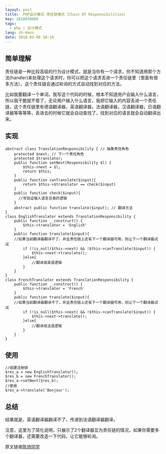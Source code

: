 ```yaml
---
layout: post
title:  PHP设计模式-责任链模式（Chain Of Responsibilities）
key: 2018030609
tags:
  - php | 设计模式
lang: zh-Hans
date: 2018-03-06 10:10
---
```


## 简单理解

责任链是一种比较高级的行为设计模式，就是当你有一个请求，你不知道用那个方法(handler)来处理这个请求时，你可以把这个请求丢进一个责任链里（里面有很多方法），这个责任链会通过轮询的方式自动找到对应的方法。

比如我要翻译一个单词，我写这个代码的时候，根本不知道用户会输入什么语言，所以我干脆就不管了，无论用户输入什么语言，我把它输入的内容丢进一个责任链，这个责任链里有德语翻译器，英语翻译器，法语翻译器，汉语翻译器，日语翻译器等等等等，丢进去的时候它就会自动查找了，找到对应的语言就会自动翻译出来。

## 实现

```$xslt
abstract class TranslationResponsibility { // 抽象责任角色
    protected $next; // 下一个责任角色
    protected $translator;
    public function setNext(Responsibility $l) {
        $this->next = $l;
        return $this;
    }
    public function canTranslate($input){
        return $this->$translator == check($input)
    }
    public function check($input){
      //写验证输入语言总类的逻辑
    }
    abstract public function translate($input); // 翻译方法
}
class EnglishTranslator extends TranslationResponsibility {
    public function __construct() {
        $this->translator = 'English'
    }
    public function translate($input){
    //如果当前翻译器翻译不了，并且责任链上还有下一个翻译器可用，则让下一个翻译器试试
        if (!is_null($this->next) && !$this->canTranslate($input)) {
            $this->next->translate();
        }else{
            //翻译成英语逻辑
        }
    }
}
class FrenchTranslator extends TranslationResponsibility {
    public function __construct() {
        $this->translator = 'French'
    }
    public function translate($input){
    //如果当前翻译器翻译不了，并且责任链上还有下一个翻译器可用，则让下一个翻译器试试
        if (!is_null($this->next) && !$this->canTranslate($input)) {
            $this->next->translate();
        }else{
            //翻译成法语逻辑
        }
    }
}
```

## 使用

```$xslt
//组建注册链
$res_a = new EnglishTranslator();
$res_b = new FrenchTranslator();
$res_a->setNext($res_b);
//使用
$res_a->translate('Bonjour');
```

## 总结

结果就是，英语翻译器翻译不了，传递到法语翻译器翻译。

注意，这里为了简化说明，只展示了2个翻译器互为责任链的情况，如果你需要多个翻译器，还需要改造一下代码，让它能够轮询。


原文链接[陈帅同学](http://imshuai.cn/php/134.html)

